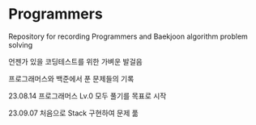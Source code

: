 # Programmers
Repository for recording Programmers and Baekjoon algorithm problem solving

언젠가 있을 코딩테스트를 위한 가벼운 발걸음

프로그래머스와 백준에서 푼 문제들의 기록

23.08.14 프로그래머스 Lv.0 모두 풀기를 목표로 시작

23.09.07 처음으로 Stack 구현하여 문제 풂
